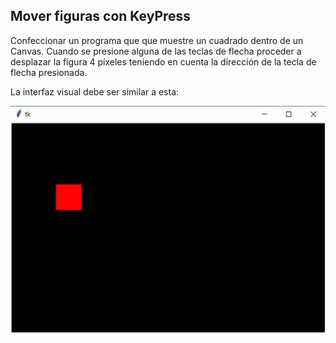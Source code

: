 ## Mover figuras con KeyPress
Confeccionar un programa que que muestre un cuadrado dentro de un Canvas. Cuando se presione alguna de las teclas de flecha proceder a desplazar la figura 4 píxeles teniendo en cuenta la dirección de la tecla de flecha presionada.

La interfaz visual debe ser similar a esta:

![mover-objeto1](76_1.jpg)

